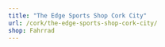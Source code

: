 ```yaml
---
title: "The Edge Sports Shop Cork City"
url: /cork/the-edge-sports-shop-cork-city/
shop: Fahrrad
---
```

